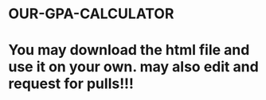 # OUR-GPA-CALCULATOR

# You may download the html file and use it on your own. may also edit and request for pulls!!!
